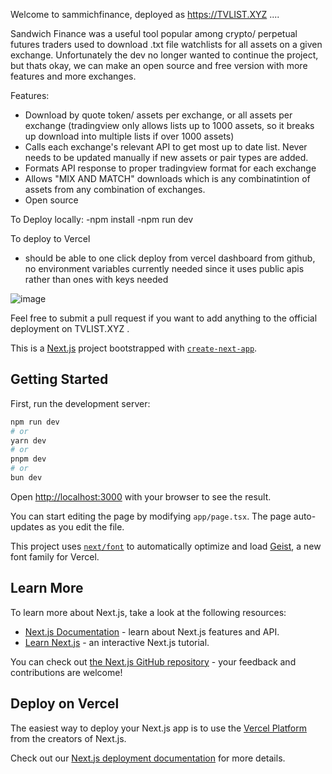 Welcome to sammichfinance, deployed as https://TVLIST.XYZ   ....

Sandwich Finance was a useful tool popular among crypto/ perpetual futures traders used to download .txt file watchlists for all assets on a given exchange. Unfortunately the dev no longer wanted to continue the project, but thats okay, we can make an open source and free version with more features and more exchanges.

Features:
- Download by quote token/ assets per exchange, or all assets per exchange (tradingview only allows lists up to 1000 assets, so it breaks up download into multiple lists if over 1000 assets)
- Calls each exchange's relevant API to get most up to date list. Never needs to be updated manually if new assets or pair types are added.
- Formats API response to proper tradingview format for each exchange
- Allows "MIX AND MATCH" downloads which is any combinatintion of assets from any combination of exchanges.
- Open source

To Deploy locally:
-npm install
-npm run dev

To deploy to Vercel
- should be able to one click deploy from vercel dashboard from github, no environment variables currently needed since it uses public apis rather than ones with keys needed



![image](https://github.com/user-attachments/assets/2723c45e-2fe7-42bc-a354-80da5338200f)



Feel free to submit a pull request if you want to add anything to the official deployment on TVLIST.XYZ . 





This is a [Next.js](https://nextjs.org) project bootstrapped with [`create-next-app`](https://nextjs.org/docs/app/api-reference/cli/create-next-app).

## Getting Started

First, run the development server:

```bash
npm run dev
# or
yarn dev
# or
pnpm dev
# or
bun dev
```

Open [http://localhost:3000](http://localhost:3000) with your browser to see the result.

You can start editing the page by modifying `app/page.tsx`. The page auto-updates as you edit the file.

This project uses [`next/font`](https://nextjs.org/docs/app/building-your-application/optimizing/fonts) to automatically optimize and load [Geist](https://vercel.com/font), a new font family for Vercel.

## Learn More

To learn more about Next.js, take a look at the following resources:

- [Next.js Documentation](https://nextjs.org/docs) - learn about Next.js features and API.
- [Learn Next.js](https://nextjs.org/learn) - an interactive Next.js tutorial.

You can check out [the Next.js GitHub repository](https://github.com/vercel/next.js) - your feedback and contributions are welcome!

## Deploy on Vercel

The easiest way to deploy your Next.js app is to use the [Vercel Platform](https://vercel.com/new?utm_medium=default-template&filter=next.js&utm_source=create-next-app&utm_campaign=create-next-app-readme) from the creators of Next.js.

Check out our [Next.js deployment documentation](https://nextjs.org/docs/app/building-your-application/deploying) for more details.
